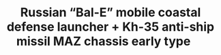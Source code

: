 ---
layout: product
title: "Russian “Bal-E” mobile coastal defense launcher + Kh-35 anti-ship missil MAZ chassis early type     "
price: "3800" 
desc: "AKCIJA"
img_path: "/assets/img/UA72103.webp"
brand: "N/A"
available: true
special_offer: false
new: false
soon: false
cat: "010000"
subcat: "013300"
subsubcat: "0N/A"
sifra: "UA72103"
popular: false
spec: true
---